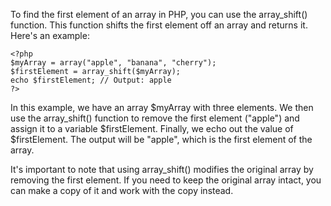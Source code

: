 To find the first element of an array in PHP, you can use the array_shift() function. This function shifts the first element off an array and returns it. Here's an example:

```
<?php
$myArray = array("apple", "banana", "cherry");
$firstElement = array_shift($myArray);
echo $firstElement; // Output: apple
?>
```

In this example, we have an array $myArray with three elements. We then use the array_shift() function to remove the first element ("apple") and assign it to a variable $firstElement. Finally, we echo out the value of $firstElement. The output will be "apple", which is the first element of the array.

It's important to note that using array_shift() modifies the original array by removing the first element. If you need to keep the original array intact, you can make a copy of it and work with the copy instead.